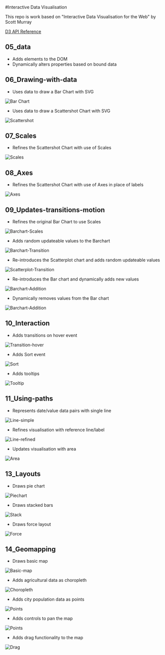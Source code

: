 #Interactive Data Visualisation

This repo is work based on "Interactive Data Visualisation for the Web" by Scott Murray

[D3 API Reference](https://github.com/d3/d3/blob/master/API.md)

## 05_data

* Adds elements to the DOM
* Dynamically alters properties based on bound data

## 06_Drawing-with-data

* Uses data to draw a Bar Chart with SVG

![Bar Chart](screenshots/06_Barchart.png)

* Uses data to draw a Scattershot Chart with SVG

![Scattershot](screenshots/06_Scattershot.png)

## 07_Scales

* Refines the Scattershot Chart with use of Scales

![Scales](screenshots/07_Scales.png)

## 08_Axes

* Refines the Scattershot Chart with use of Axes in place of labels

![Axes](screenshots/08_Axes.png)

## 09_Updates-transitions-motion

* Refines the original Bar Chart to use Scales

![Barchart-Scales](screenshots/09_Barchart-scales.png)

* Adds random updateable values to the Barchart

![Barchart-Transition](screenshots/09_Barchart-transition.gif)

* Re-introduces the Scatterplot chart and adds random updateable values

![Scatterplot-Transition](screenshots/09_Scatterplot-transition.gif)

* Re-introduces the Bar chart and dynamically adds new values

![Barchart-Addition](screenshots/09_Barchart-add-values.gif)

* Dynamically removes values from the Bar chart

![Barchart-Addition](screenshots/09_Barchart-remove-values.gif)

## 10_Interaction

* Adds transitions on hover event

![Transition-hover](screenshots/10_transition-hover.gif)

* Adds Sort event

![Sort](screenshots/10_sort.gif)

* Adds tooltips

![Tooltip](screenshots/10_tooltip.gif)

## 11_Using-paths

* Represents date/value data pairs with single line

![Line-simple](screenshots/11_line-simple.png)

* Refines visualisation with reference line/label

![Line-refined](screenshots/11_line-refined.png)

* Updates visualisation with area

![Area](screenshots/11_area.png)

## 13_Layouts

* Draws pie chart

![Piechart](screenshots/13_piechart.png)

* Draws stacked bars

![Stack](screenshots/13_stackedbars.png)

* Draws force layout

![Force](screenshots/13_force.gif)

## 14_Geomapping

* Draws basic map

![Basic-map](screenshots/14_basic-map.png)

* Adds agricultural data as choropleth

![Choropleth](screenshots/14_choropleth.png)

* Adds city population data as points

![Points](screenshots/14_points.png)

* Adds controls to pan the map

![Points](screenshots/14_panning.gif)

* Adds drag functionality to the map

![Drag](screenshots/14_dragging.gif)
